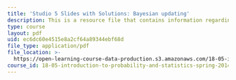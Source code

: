 ```yaml
---
title: 'Studio 5 Slides with Solutions: Bayesian updating'
description: This is a resource file that contains information regarding bayesian updating.
type: course
layout: pdf
uid: ec6dc60e4515e8a2cf64a89344ebf68d
file_type: application/pdf
file_location: >-
  https://open-learning-course-data-production.s3.amazonaws.com/18-05-introduction-to-probability-and-statistics-spring-2014/ec6dc60e4515e8a2cf64a89344ebf68d_MIT18_05S14_studio5slides.pdf
course_id: 18-05-introduction-to-probability-and-statistics-spring-2014
---
```

